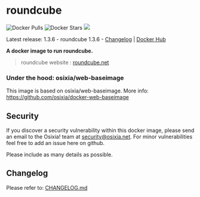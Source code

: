 # roundcube

![Docker Pulls](https://img.shields.io/docker/pulls/osixia/roundcube.svg)
![Docker Stars](https://img.shields.io/docker/stars/osixia/roundcube.svg)
![](https://images.microbadger.com/badges/image/osixia/roundcube.svg)

Latest release: 1.3.6 - roundcube 1.3.6 -  [Changelog](CHANGELOG.md) | [Docker Hub](https://hub.docker.com/r/osixia/roundcube/) 

**A docker image to run roundcube.**

> roundcube website : [roundcube.net](https://roundcube.net/)

### Under the hood: osixia/web-baseimage

This image is based on osixia/web-baseimage.
More info: https://github.com/osixia/docker-web-baseimage

## Security
If you discover a security vulnerability within this docker image, please send an email to the Osixia! team at security@osixia.net. For minor vulnerabilities feel free to add an issue here on github.

Please include as many details as possible.

## Changelog

Please refer to: [CHANGELOG.md](CHANGELOG.md)
